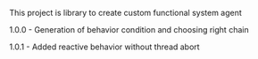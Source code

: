 This project is library to create custom functional system agent

1.0.0 - Generation of behavior condition and choosing right chain

1.0.1 - Added reactive behavior without thread abort